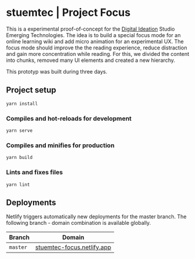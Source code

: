 # stuemtec | Project Focus
This is a experimental proof-of-concept for the [Digital Ideation](https://www.hslu.ch/en/lucerne-school-of-information-technology/degree-programs/bachelor/digital-ideation/) Studio Emerging Technologies. The idea is to build a special focus mode for an online learning wiki and add micro animation for an experimental UX. The focus mode should improve the the reading experience, reduce distraction and gain more concentration while reading. For this, we divided the content into chunks, removed many UI elements and created a new hierarchy.

This prototyp was built during three days.

## Project setup
```
yarn install
```

### Compiles and hot-reloads for development
```
yarn serve
```

### Compiles and minifies for production
```
yarn build
```

### Lints and fixes files
```
yarn lint
```
## Deployments

Netlify triggers automatically new deployments for the master branch. The following branch - domain combination is available globally.

| Branch   | Domain                                               |
| -------- | ---------------------------------------------------- |
| `master` | [stuemtec-focus.netlify.app](https://stuemtec-focus.netlify.app) |

